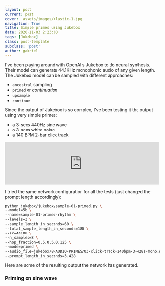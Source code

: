 ```yaml
---
layout: post
current: post
cover:  assets/images/clastic-1.jpg
navigation: True
title: Simple primes using Jukebox
date: 2020-11-03 2:23:00
tags: [Jukebox]
class: post-template
subclass: 'post'
author: gabriel
---
```


I've been playing around with OpenAI's Jukebox to do neural synthesis. Their model can generate 44.1KHz monophonic audio of any given length. 
The Jukebox model can be sampled with different approaches: 

- `ancestral` sampling
- `primed` or *continuation*
- `upsample`
- `continue`




Since the output of Jukebox is so complex, I've been testing it the output using very simple primes:

- a 3-secs 440Hz sine wave
- a 3-secs white noise
- a 140 BPM 2-bar click track
<iframe src="https://archive.org/details/simple-audio-utilities-mono/01-440-sine-3s-mono.wav#" width="500" height="140" frameborder="0" webkitallowfullscreen="true" mozallowfullscreen="true" allowfullscreen></iframe>

I tried the same network configuration for all the tests (just changed the prompt length accordingly):

```bash
python jukebox/jukebox/sample-01-primed.py \
--model=5b \
--name=sample-01-primed-rhythm \
--levels=3 \
--sample_length_in_seconds=60 \
--total_sample_length_in_seconds=180 \
--sr=44100 \
--n_samples=8 \
--hop_fraction=0.5,0.5,0.125 \
--mode=primed \
--audio_file=jukebox/8-AUDIO-PRIMES/03-click-track-140bpm-3-428s-mono.wav \
--prompt_length_in_seconds=3.428
```

Here are some of the resulting output the network has generated. 

### Priming on sine wave